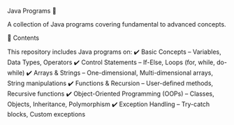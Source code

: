 Java Programs 🚀

A collection of Java programs covering fundamental to advanced concepts.

📌 Contents

This repository includes Java programs on:
✔️ Basic Concepts – Variables, Data Types, Operators
✔️ Control Statements – If-Else, Loops (for, while, do-while)
✔️ Arrays & Strings – One-dimensional, Multi-dimensional arrays, String manipulations
✔️ Functions & Recursion – User-defined methods, Recursive functions
✔️ Object-Oriented Programming (OOPs) – Classes, Objects, Inheritance, Polymorphism
✔️ Exception Handling – Try-catch blocks, Custom exceptions

